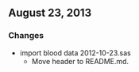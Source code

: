 ## August 23, 2013

### Changes
  - import blood data 2012-10-23.sas
    - Move header to README.md.
